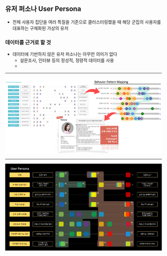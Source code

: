 ## 유저 퍼소나 User Persona

- 전체 사용자 집단을 여러 특질을 기준으로 클러스터링했을 때 해당 군집의 사용자를 대표하는 구체화된 가상의 유저

### 데이터를 근거로 할 것

- 데이터에 기반하지 않은 유저 퍼소나는 아무런 의미가 없다
	- 설문조사, 인터뷰 등의 정성적, 정량적 데이터를 사용
	- 

---

![](attachments/Pasted%20image%2020241118204819.png)

---

![](attachments/Pasted%20image%2020241118204856.png)

